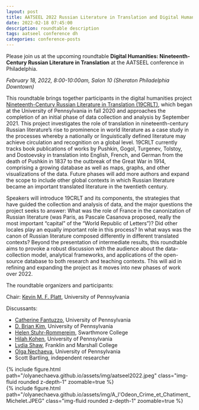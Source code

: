 ```yaml
---
layout: post
title: AATSEEL 2022 Russian Literature in Translation and Digital Humanities
date: 2022-02-18 07:45:00
description: roundtable description
tags: aatseel conference dh
categories: conference-posts
---
```

Please join us at the upcoming roundtable **Digital Humanities: Nineteenth-Century Russian Literature in Translation** at the AATSEEL conference in Philadelphia. 

*February 18, 2022, 8:00-10:00am, Salon 10 (Sheraton Philadelphia Downtown)*

This roundtable brings together participants in the digital humanities project [Nineteenth-Century Russian Literature in Translation (19CRLT)](https://pricelab.sas.upenn.edu/projects/19c-rlt-nineteenth-century-russian-literature-translation), which began at the University of Pennsylvania in fall 2020 and approaches the completion of an initial phase of data collection and analysis by September 2021. This project investigates the role of translation in nineteenth-century Russian literature’s rise to prominence in world literature as a case study in the processes whereby a nationally or linguistically defined literature may achieve circulation and recognition on a global level. 19CRLT currently tracks book publications of works by Pushkin, Gogol, Turgenev, Tolstoy, and Dostoevsky in translation into English, French, and German from the death of Pushkin in 1837 to the outbreak of the Great War in 1914, comprising a growing database as well as maps, graphs, and other visualizations of the data. Future phases will add more authors and expand the scope to include other global contexts in which Russian literature became an important translated literature in the twentieth century.

Speakers will introduce 19CRLT and its components, the strategies that have guided the collection and analysis of data, and the major questions the project seeks to answer: What was the role of France in the canonization of Russian literature (was Paris, as Pascale Casanova proposed, really the most important “capital” of the “World Republic of Letters”)? Did other locales play an equally important role in this process? In what ways was the canon of Russian literature composed differently in different translated contexts? Beyond the presentation of intermediate results, this roundtable aims to provoke a robust discussion with the audience about the data-collection model, analytical frameworks, and applications of the open-source database to both research and teaching contexts. This will aid in refining and expanding the project as it moves into new phases of work over 2022.

The roundtable organizers and participants:

Chair: [Kevin M. F. Platt](https://rees.sas.upenn.edu/people/kevin-mf-platt), University of Pennsylvania

Discussants:
- [Catherine Fantuzzo](https://pricelab.sas.upenn.edu/fellows/fantuzzo-catherine), University of Pennsylvania
- [D. Brian Kim](https://rees.sas.upenn.edu/people/d-brian-kim), University of Pennsylvania
- [Helen Stuhr-Rommereim](https://www.swarthmore.edu/russian/faculty-staff), Swarthmore College
- [Hilah Kohen](https://complit.sas.upenn.edu/people/hilah-kohen), University of Pennsylvania
- [Lydia Shaw](https://www.fandm.edu/commencement/2022-senior-spotlights/2022/05/10/senior-spotlight-lydia-shaw), Franklin and Marshall College
- [Olga Nechaeva](https://www.onechaeva.com/), University of Pennsylvania
- Scott Bartling, independent researcher

<div class="row mt-3">
    <div class="col-sm mt-3 mt-md-0">
        {% include figure.html path="/olyanechaeva.github.io/assets/img/aatseel2022.jpeg" class="img-fluid rounded z-depth-1" zoomable=true %}
    </div>
    <div class="col-sm mt-3 mt-md-0">
        {% include figure.html path="/olyanechaeva.github.io/assets/img/A_l'Odeon_Crime_et_Chatiment_Michelet.JPEG" class="img-fluid rounded z-depth-1" zoomable=true %}
    </div>
</div>
